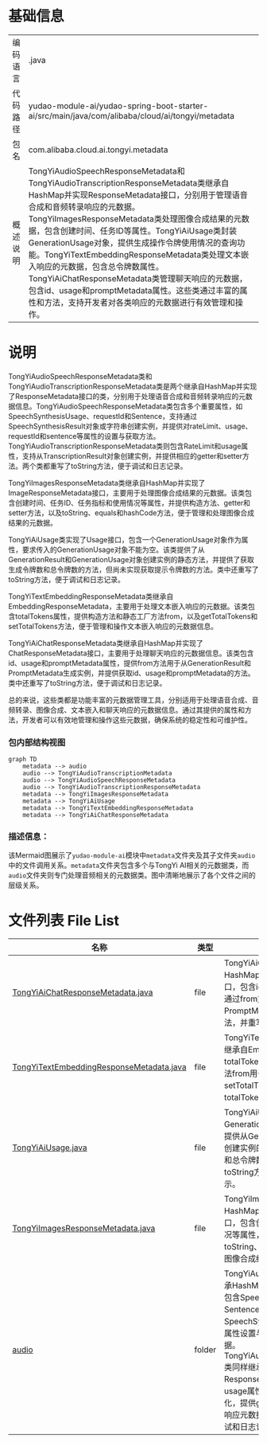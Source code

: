 # 基础信息

|      |      |
|------|------|
| 编码语言 | .java |
| 代码路径 | yudao-module-ai/yudao-spring-boot-starter-ai/src/main/java/com/alibaba/cloud/ai/tongyi/metadata |
| 包名 | com.alibaba.cloud.ai.tongyi.metadata |
| 概述说明 | TongYiAudioSpeechResponseMetadata和TongYiAudioTranscriptionResponseMetadata类继承自HashMap并实现ResponseMetadata接口，分别用于管理语音合成和音频转录响应的元数据。TongYiImagesResponseMetadata类处理图像合成结果的元数据，包含创建时间、任务ID等属性。TongYiAiUsage类封装GenerationUsage对象，提供生成操作令牌使用情况的查询功能。TongYiTextEmbeddingResponseMetadata类处理文本嵌入响应的元数据，包含总令牌数属性。TongYiAiChatResponseMetadata类管理聊天响应的元数据，包含id、usage和promptMetadata属性。这些类通过丰富的属性和方法，支持开发者对各类响应的元数据进行有效管理和操作。 |

# 说明

TongYiAudioSpeechResponseMetadata类和TongYiAudioTranscriptionResponseMetadata类是两个继承自HashMap并实现了ResponseMetadata接口的类，分别用于处理语音合成和音频转录响应的元数据信息。TongYiAudioSpeechResponseMetadata类包含多个重要属性，如SpeechSynthesisUsage、requestId和Sentence，支持通过SpeechSynthesisResult对象或字符串创建实例，并提供对rateLimit、usage、requestId和sentence等属性的设置与获取方法。TongYiAudioTranscriptionResponseMetadata类则包含RateLimit和usage属性，支持从TranscriptionResult对象创建实例，并提供相应的getter和setter方法。两个类都重写了toString方法，便于调试和日志记录。

TongYiImagesResponseMetadata类继承自HashMap并实现了ImageResponseMetadata接口，主要用于处理图像合成结果的元数据。该类包含创建时间、任务ID、任务指标和使用情况等属性，并提供构造方法、getter和setter方法，以及toString、equals和hashCode方法，便于管理和处理图像合成结果的元数据。

TongYiAiUsage类实现了Usage接口，包含一个GenerationUsage对象作为属性，要求传入的GenerationUsage对象不能为空。该类提供了从GenerationResult和GenerationUsage对象创建实例的静态方法，并提供了获取生成令牌数和总令牌数的方法，但尚未实现获取提示令牌数的方法。类中还重写了toString方法，便于调试和日志记录。

TongYiTextEmbeddingResponseMetadata类继承自EmbeddingResponseMetadata，主要用于处理文本嵌入响应的元数据。该类包含totalTokens属性，提供构造方法和静态工厂方法from，以及getTotalTokens和setTotalTokens方法，便于管理和操作文本嵌入响应的元数据信息。

TongYiAiChatResponseMetadata类继承自HashMap并实现了ChatResponseMetadata接口，主要用于处理聊天响应的元数据信息。该类包含id、usage和promptMetadata属性，提供from方法用于从GenerationResult和PromptMetadata生成实例，并提供获取id、usage和promptMetadata的方法。类中还重写了toString方法，便于调试和日志记录。

总的来说，这些类都是功能丰富的元数据管理工具，分别适用于处理语音合成、音频转录、图像合成、文本嵌入和聊天响应的元数据信息。通过其提供的属性和方法，开发者可以有效地管理和操作这些元数据，确保系统的稳定性和可维护性。


### 包内部结构视图

```mermaid
graph TD
    metadata --> audio
    audio --> TongYiAudioTranscriptionMetadata
    audio --> TongYiAudioSpeechResponseMetadata
    audio --> TongYiAudioTranscriptionResponseMetadata
    metadata --> TongYiImagesResponseMetadata
    metadata --> TongYiAiUsage
    metadata --> TongYiTextEmbeddingResponseMetadata
    metadata --> TongYiAiChatResponseMetadata
```

### 描述信息：
该Mermaid图展示了`yudao-module-ai`模块中`metadata`文件夹及其子文件夹`audio`中的文件调用关系。`metadata`文件夹包含多个与TongYi AI相关的元数据类，而`audio`文件夹则专门处理音频相关的元数据类。图中清晰地展示了各个文件之间的层级关系。

# 文件列表 File List

| 名称   | 类型  | 说明 |
|-------|------|-------------|
| [TongYiAiChatResponseMetadata.java](TongYiAiChatResponseMetadata.md) | file | TongYiAiChatResponseMetadata类继承HashMap并实现ChatResponseMetadata接口，包含id、usage和promptMetadata属性。通过from方法从GenerationResult和PromptMetadata生成实例，提供获取属性方法，并重写toString以格式化输出元数据。 |
| [TongYiTextEmbeddingResponseMetadata.java](TongYiTextEmbeddingResponseMetadata.md) | file | TongYiTextEmbeddingResponseMetadata类继承自EmbeddingResponseMetadata，包含totalTokens属性，提供构造方法、静态工厂方法from用于创建实例，以及getTotalTokens和setTotalTokens方法用于访问和修改totalTokens。 |
| [TongYiAiUsage.java](TongYiAiUsage.md) | file | TongYiAiUsage类实现Usage接口，包含GenerationUsage属性，构造函数要求其非空。提供从GenerationResult和GenerationUsage创建实例的静态方法。类方法可获取生成令牌数和总令牌数，但未实现获取提示令牌数的方法。toString方法返回GenerationUsage的字符串表示。 |
| [TongYiImagesResponseMetadata.java](TongYiImagesResponseMetadata.md) | file | TongYiImagesResponseMetadata类继承HashMap并实现ImageResponseMetadata接口，包含创建时间、任务ID、任务指标和使用情况等属性，提供构造方法、getter/setter、toString、equals和hashCode方法，用于处理图像合成结果的元数据。 |
| [audio](audio/_package.md) | folder | TongYiAudioSpeechResponseMetadata类继承HashMap并实现ResponseMetadata接口，包含SpeechSynthesisUsage、requestId、Sentence等属性，支持通过SpeechSynthesisResult或字符串初始化，提供属性设置与获取方法，便于管理语音合成元数据。TongYiAudioTranscriptionResponseMetadata类同样继承HashMap并实现ResponseMetadata接口，包含RateLimit和usage属性，支持从TranscriptionResult初始化，提供getter/setter方法，便于管理音频转录响应元数据。两者均重写toString方法，便于调试和日志记录。 |


